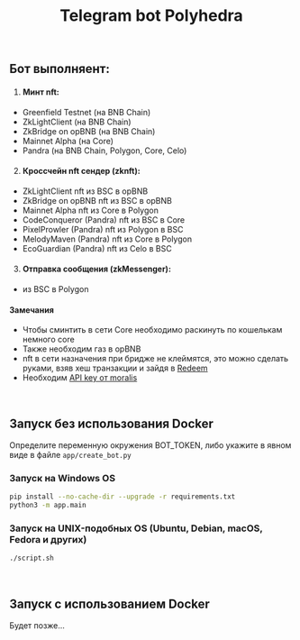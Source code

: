 # <h1 align="center"> Telegram bot Polyhedra</h1>
 
<br />

## Бот выполняент:


 1. #### Минт nft:

  *   Greenfield Testnet  (на BNB Chain) 
  *  ZkLightClient  (на BNB Chain) 
  *  ZkBridge on opBNB  (на BNB Chain) 
  *  Mainnet Alpha  (на Core) 
  *  Pandra  (на BNB Chain, Polygon, Core, Celo) 

 2. #### Кроссчейн nft сендер (zknft):  
  *  ZkLightClient nft  из BSC в opBNB 
  *  ZkBridge on opBNB nft  из BSC в opBNB 
  *  Mainnet Alpha nft  из Core в Polygon 
  *  CodeConqueror (Pandra) nft  из BSC в Core 
  *  PixelProwler (Pandra) nft  из Polygon в BSC 
  *  MelodyMaven (Pandra) nft  из Core в Polygon 
  *  EcoGuardian (Pandra) nft  из Celo в BSC 

 3. #### Отправка сообщения (zkMessenger):  
  *  из BSC в Polygon  

#### Замечания
 - Чтобы сминтить в сети Core необходимо раскинуть по кошелькам немного core 
 - Также необходим газ в opBNB
 - nft в сети назначения при бридже не клеймятся, это можно сделать руками, взяв хеш транзакции и зайдя в [Redeem](https://zkbridge.com/zknft)
 - Необходим [API key от moralis](https://docs.moralis.io/web3-data-api/evm/get-your-api-key)
<br />

## Запуск без использования Docker 
Определите переменную окружения BOT_TOKEN, либо укажите в явном виде в файле `app/create_bot.py`

### Запуск на Windows OS
```sh
pip install --no-cache-dir --upgrade -r requirements.txt
python3 -m app.main
```

### Запуск на UNIX-подобных ОS (Ubuntu, Debian, macOS, Fedora и других) 
```sh
./script.sh
```
<br />

## Запуск с использованием Docker 
Будет позже...